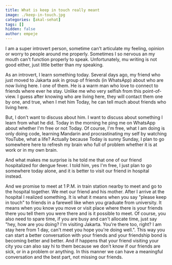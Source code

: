 ```yaml
---
title: What is keep in touch really meant
image: ./keep-in-touch.jpg
categories: [akal-sehat]
tags: []
hidden: false
author: empeje
---
```


I am a super introvert person, sometime can't articulate my feeling, opinion or worry to people around me properly. Sometimes I so nervous an my mouth can't function properly to speak. Unfortunately, mu writing is not good either, just little better than my speaking.

As an introvert, I learn something today. Several days ago, my friend who just moved to Jakarta ask in group of friends (in WhatsApp) about who are now living here. I one of them. He is a warm man who love to connect to friends where ever he stay. Unlike me who very selfish from this point-of-view. I guess after knowing who are living here, they will contact them one by one, and true, when I met him Today, he can tell much about friends who living here.

But, I don't want to discuss about him. I want to discuss about something I learn from what he did. Today in the morning he ping me on WhatsApp about whether I'm free or not Today. Of course, I'm free, what I am doing is only doing code, learning Mandarin and procrastinating my self by watching YouTube, what a life? Actually because Today is sunny Sunday, I plan to go somewhere here to refresh my brain who full of problem whether it is at work or in my own brain.

And what makes me surprise is he told me that one of our friend hospitalized for dengue fever. I told him, yes I'm free, I just plan to go somewhere today alone, and it is better to visit our friend in hospital instead.

And we promise to meet at 1 P.M. in train station nearby to meet and go to the hospital together. We met our friend and his mother. After I arrive at the hospital I realized something. It is what it means when you say "please keep in touch" to friends in a farewell like when you graduate from university. It means when you know you move or visit place where there is your friends there you tell them you were there and is it possible to meet. Of course, you also need to spare time, if you are busy and can't allocate time, just say "hey, how are you doing? I'm visiting Jakarta. You're there too, right? I am stay here from 1 day, can't meet you hope you're doing well.". This way you can start a better conversation with your friends and your friendship bond is becoming better and better. And if happens that your friend visiting your city you can also say hi to them because we don't know if our friends are sick, or in a problem or anything. In this manner we can have a meaningful conversation and the best part, not missing our friends.
